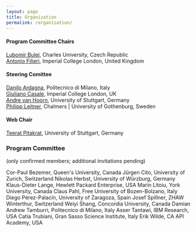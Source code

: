 ```yaml
---
layout: page
title: Organization
permalink: /organization/
---
```

#### Program Committee Chairs

[Lubomír Bulej](http://d3s.mff.cuni.cz/~bulej/), Charles University, Czech Republic  
[Antonio Filieri](https://www.antonio.filieri.name/), Imperial College London, United Kingdom

#### Steering Comittee

[Danilo Ardagna](http://ardagna.faculty.polimi.it/), Politecnico di Milano, Italy  
[Giuliano Casale](http://wp.doc.ic.ac.uk/gcasale/), Imperial College London, UK  
[Andre van Hoorn](http://www.iste.uni-stuttgart.de/rss/people/vanhoorn/), University of Stuttgart, Germany  
[Philipp Leitner](http://www.chalmers.se/en/staff/Pages/philipp-leitner.aspx), Chalmers | University of Gothenburg, Sweden

#### Web Chair

[Teerat Pitakrat](http://www.iste.uni-stuttgart.de/rss/people/pitakrat.html), University of Stuttgart, Germany  


### Program Committee
(only confirmed members; additional invitations pending)

 Cor-Paul Bezemer, Queen's University, Canada
 Jürgen Cito, University of Zurich, Switzerland
 Nikolas Herbst, University of Würzburg, Germany
 Klaus-Dieter Lange, Hewlett Packard Enterprise, USA
 Marin Litoiu, York University, Canada
 Claus Pahl, Free University of Bozen-Bolzano, Italy
 Diego Pérez-Palacín, University of Zaragoza, Spain
 Josef Spillner, ZHAW Winterthur, Switzerland
 Weiyi Shang, Concordia University, Canada
 Damian Andrew Tamburri, Politecnico di Milano, Italy
 Asser Tantawi, IBM Research, USA
 Catia Trubiani, Gran Sasso Science Institute, Italy
 Erik Wilde, CA API Academy, USA
